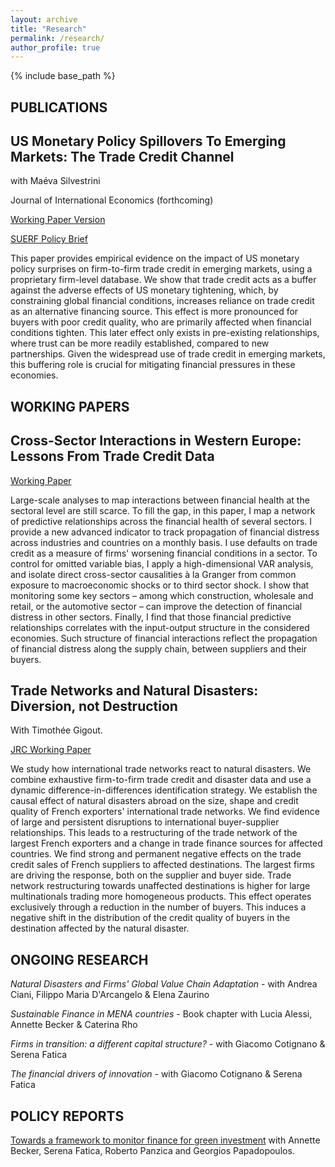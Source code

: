 ```yaml
---
layout: archive
title: "Research"
permalink: /research/
author_profile: true
---
```


{% include base_path %}

## PUBLICATIONS ##

  ## US Monetary Policy Spillovers To Emerging Markets: The Trade Credit Channel ##

with Maéva Silvestrini

Journal of International Economics (forthcoming)

[Working Paper Version](https://www.banque-france.fr/system/files/2023-06/wp915_0.pdf)

[SUERF Policy Brief](https://www.suerf.org/publications/suerf-policy-notes-and-briefs/us-monetary-policy-spillovers-to-emerging-markets-the-role-of-trade-credit/)

This paper provides empirical evidence on the impact of US monetary policy surprises on firm-to-firm trade credit in emerging markets, using a proprietary firm-level database. We show that trade credit acts as a buffer against the adverse effects of US monetary tightening, which, by constraining global financial conditions, increases reliance on trade credit as an alternative financing source. This effect is more pronounced for buyers with poor credit quality, who are primarily affected when financial conditions tighten. This later effect only exists in pre-existing relationships, where trust can be more readily established, compared to new partnerships.  Given the widespread use of trade credit in emerging markets, this buffering role is crucial for mitigating financial pressures in these economies.

## WORKING PAPERS ##

## Cross-Sector Interactions in Western Europe: Lessons From Trade Credit Data ## 

[Working Paper](https://www.amse-aixmarseille.fr/fr/file/5236/download?token=jQHYi57L)

Large-scale analyses to map interactions between financial health at the sectoral level are still scarce. To fill the gap, in this paper, I map a network of predictive relationships across the financial health of several sectors. I provide a new advanced indicator to track propagation of financial distress across industries and countries on a monthly basis. I use defaults on trade credit as a measure of firms' worsening financial conditions in a sector. To control for omitted variable bias, I apply a high-dimensional VAR analysis, and isolate direct cross-sector causalities à la Granger from common exposure to macroeconomic shocks or to third sector shock. I show that monitoring some key sectors – among which construction, wholesale and retail, or the automotive sector – can improve the detection of financial distress in other sectors. Finally, I find that those financial predictive relationships correlates with the input-output structure in the considered economies. Such structure of financial interactions reflect the propagation of financial distress along the supply chain, between suppliers and their buyers.


## Trade Networks and Natural Disasters: Diversion, not Destruction ##

With Timothée Gigout.

[JRC Working Paper](https://publications.jrc.ec.europa.eu/repository/bitstream/JRC133099/JRC133099_01.pdf)

We study how international trade networks react to natural disasters. We combine exhaustive firm-to-firm trade credit and disaster data and use a dynamic difference-in-differences identification strategy. We establish the causal effect of natural disasters abroad on the size, shape and credit quality of French exporters' international trade networks. We find evidence of large and persistent disruptions to international buyer-supplier relationships. This leads to a restructuring of the trade network of the largest French exporters and a change in trade finance sources for affected countries. We find strong and permanent negative effects on the trade credit sales of French suppliers to affected destinations. The largest firms are driving the response, both on the supplier and buyer side. Trade network restructuring towards unaffected destinations is higher for large multinationals trading more homogeneous products. This effect operates exclusively through a reduction in the number of buyers. This induces a negative shift in the distribution of the credit quality of buyers in the destination affected by the natural disaster. 

## ONGOING RESEARCH ##

*Natural Disasters and Firms' Global Value Chain Adaptation* - with Andrea Ciani, Filippo Maria D'Arcangelo & Elena Zaurino

*Sustainable Finance in MENA countries* - Book chapter with Lucia Alessi, Annette Becker & Caterina Rho

*Firms in transition: a different capital structure?* - with Giacomo Cotignano & Serena Fatica

*The financial drivers of innovation* - with Giacomo Cotignano & Serena Fatica

## POLICY REPORTS ##

[Towards a framework to monitor finance for green investment](https://publications.jrc.ec.europa.eu/repository/handle/JRC136925) with Annette Becker, Serena Fatica, Roberto Panzica and Georgios Papadopoulos.
